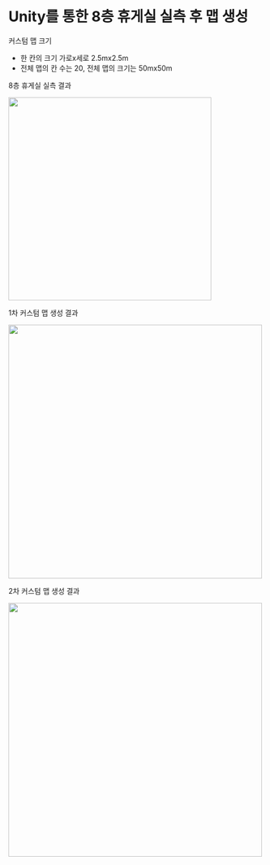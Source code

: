 # Unity를 통한 8층 휴게실 실측 후 맵 생성

커스텀 맵 크기
- 한 칸의 크기 가로x세로 2.5mx2.5m
- 전체 맵의 칸 수는 20, 전체 맵의 크기는 50mx50m

8층 휴게실 실측 결과

<img src="./한장민/img/8층_휴게실_실측.jpg" width="400">

1차 커스텀 맵 생성 결과

<img src="./한장민/img/CustomMap.PNG" width="500">

2차 커스텀 맵 생성 결과

<img src="./한장민/img/CustomMap_v2.PNG" width="500">
